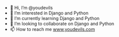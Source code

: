 - 👋 Hi, I’m @youdevils
- 👀 I’m interested in Django and Python
- 🌱 I’m currently learning Django and Python
- 💞️ I’m looking to collaborate on Django and Python
- 📫 How to reach me www.youdevils.com

<!---
youdevils/youdevils is a ✨ special ✨ repository because its `README.md` (this file) appears on your GitHub profile.
You can click the Preview link to take a look at your changes.
--->

